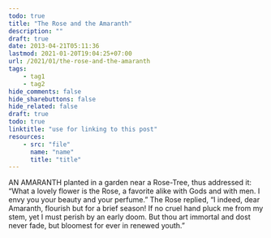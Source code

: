```yaml
---
todo: true
title: "The Rose and the Amaranth"
description: ""
draft: true
date: 2013-04-21T05:11:36
lastmod: 2021-01-20T19:04:25+07:00
url: /2021/01/the-rose-and-the-amaranth
tags:
    - tag1
    - tag2
hide_comments: false
hide_sharebuttons: false
hide_related: false
draft: true
todo: true
linktitle: "use for linking to this post"
resources:
    - src: "file"
      name: "name"
      title: "title"
---
```


AN AMARANTH planted in a garden near a Rose-Tree, thus addressed it: “What a lovely flower is the Rose, a favorite alike with Gods and with men. I envy you your beauty and your perfume.” The Rose replied, “I indeed, dear Amaranth, flourish but for a brief season! If no cruel hand pluck me from my stem, yet I must perish by an early doom. But thou art immortal and dost never fade, but bloomest for ever in renewed youth.”
